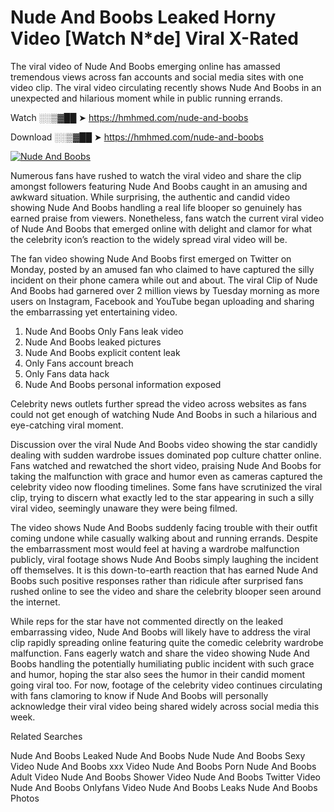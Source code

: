 ﻿# Nude And Boobs Leaked Horny Video [Watch N*de] Viral X-Rated

The viral video of ﻿Nude And Boobs emerging online has amassed tremendous views across fan accounts and social media sites with one video clip. The viral video circulating recently shows ﻿Nude And Boobs in an unexpected and hilarious moment while in public running errands. 

Watch ░░▒▓██ ➤ https://hmhmed.com/nude-and-boobs

Download ░░▒▓██ ➤ https://hmhmed.com/nude-and-boobs

[![Nude And Boobs](https://i.imgur.com/dJHk4Zq.gif)](https://hmhmed.com/nude-and-boobs)

Numerous fans have rushed to watch the viral video and share the clip amongst followers featuring ﻿Nude And Boobs caught in an amusing and awkward situation. While surprising, the authentic and candid video showing ﻿Nude And Boobs handling a real life blooper so genuinely has earned praise from viewers. Nonetheless, fans watch the current viral video of ﻿Nude And Boobs that emerged online with delight and clamor for what the celebrity icon’s reaction to the widely spread viral video will be.

The fan video showing ﻿Nude And Boobs first emerged on Twitter on Monday, posted by an amused fan who claimed to have captured the silly incident on their phone camera while out and about. The viral Clip of ﻿Nude And Boobs had garnered over 2 million views by Tuesday morning as more users on Instagram, Facebook and YouTube began uploading and sharing the embarrassing yet entertaining video. 

1. ﻿Nude And Boobs Only Fans leak video
2. ﻿Nude And Boobs leaked pictures
3. ﻿Nude And Boobs explicit content leak
4. Only Fans account breach
5. Only Fans data hack
6. ﻿Nude And Boobs personal information exposed

Celebrity news outlets further spread the video across websites as fans could not get enough of watching ﻿Nude And Boobs in such a hilarious and eye-catching viral moment. 

Discussion over the viral ﻿Nude And Boobs video showing the star candidly dealing with sudden wardrobe issues dominated pop culture chatter online. Fans watched and rewatched the short video, praising ﻿Nude And Boobs for taking the malfunction with grace and humor even as cameras captured the celebrity video now flooding timelines. Some fans have scrutinized the viral clip, trying to discern what exactly led to the star appearing in such a silly viral video, seemingly unaware they were being filmed.

The video shows ﻿Nude And Boobs suddenly facing trouble with their outfit coming undone while casually walking about and running errands. Despite the embarrassment most would feel at having a wardrobe malfunction publicly, viral footage shows ﻿Nude And Boobs simply laughing the incident off themselves. It is this down-to-earth reaction that has earned ﻿Nude And Boobs such positive responses rather than ridicule after surprised fans rushed online to see the video and share the celebrity blooper seen around the internet.  

While reps for the star have not commented directly on the leaked embarrassing video, ﻿Nude And Boobs will likely have to address the viral clip rapidly spreading online featuring quite the comedic celebrity wardrobe malfunction. Fans eagerly watch and share the video showing ﻿Nude And Boobs handling the potentially humiliating public incident with such grace and humor, hoping the star also sees the humor in their candid moment going viral too. For now, footage of the celebrity video continues circulating with fans clamoring to know if ﻿Nude And Boobs will personally acknowledge their viral video being shared widely across social media this week.

Related Searches

﻿Nude And Boobs Leaked
﻿Nude And Boobs Nude
﻿Nude And Boobs Sexy Video
﻿Nude And Boobs xxx Video
﻿Nude And Boobs Porn
﻿Nude And Boobs Adult Video
﻿Nude And Boobs Shower Video
﻿Nude And Boobs Twitter Video
﻿Nude And Boobs Onlyfans Video
﻿Nude And Boobs Leaks
﻿Nude And Boobs Photos